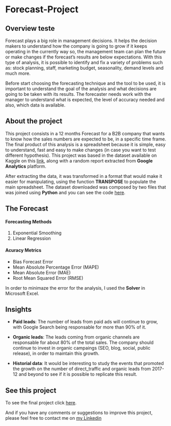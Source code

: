 # Forecast-Project

## Overview teste

Forecast plays a big role in management decisions. It helps the decision makers to understand how the company is going to grow if it keeps operating in the currently way so, the management team can plan the future or make changes if the forecast’s results are below expectations. With this type of analysis, it is possible to identify and fix a variety of problems such as: stock planning, staff, marketing budget, seasonality, demand levels and much more.

Before start choosing the forecasting technique and the tool to be used, it is important to understand the goal of the analysis and what decisions are going to be taken with its results. The forecaster needs work with the manager to understand what is expected, the level of accuracy needed and also, which data is available.

## About the project

This project consists in a 12 months Forecast for a B2B company that wants to know how the sales numbers are expected to be, in a specific time frame.
The final product of this analysis is a spreadsheet because it is simple, easy to understand, fast and easy to make changes (in case you want to test different hypothesis).
This project was based in the dataset available on Kaggle on this [link](https://www.kaggle.com/datasets/olistbr/marketing-funnel-olist?resource=download), along with a random report extracted from **Google Analytics** platform.

After extracting the data, it was transformed in a format that would make it easier for manipulating, using the function **TRANSPOSE** to populate the main spreadsheet.
The dataset downloaded was composed by two files that was joined using **Python** and you can see the code [here](https://github.com/belabarbosa/Forecast-Project/blob/0edf563c45d713cd91d16e3ffd650adf1b13dea3/Forecast%20Project%20code_Leads%20Data%20Analysis.ipynb).

## The Forecast

#### Forecasting Methods
  1. Exponential Smoothing
  2. Linear Regression


#### Acuracy Metrics
  - Bias Forecast Error
  - Mean Absolute Percentage Error (MAPE)
  - Mean Absolute Error (MAE)
  - Root Mean Squared Error (RMSE)

In order to minimaze the error for the analysis, I used the **Solver** in Microsoft Excel.

## Insights

- **Paid leads**: The number of leads from paid ads will continue to grow, with Google Search being responsable for more than 90% of it.

- **Organic leads**: The leads coming from organic channels are responsable for about 80% of the total sales. The company should continue to invest in organic campaings (SEO, blog, social, public release), in order to maintain this growth.

- **Historial data**: It would be interesting to study the events that promoted the growth on the number of direct_traffic and organic leads from 2017-12 and beyond to see if it is possible to replicate this result.

## See this project

To see the final project click [here](https://github.com/belabarbosa/Forecast-Project/blob/44b88f032bc11176aa24f3df20b45dd6624080a1/Forecast.xlsx). 

And if you have any comments or suggestions to improve this project, please feel free to contact me on [my Linkedin](www.linkedin.com/in/irbarbosa)
